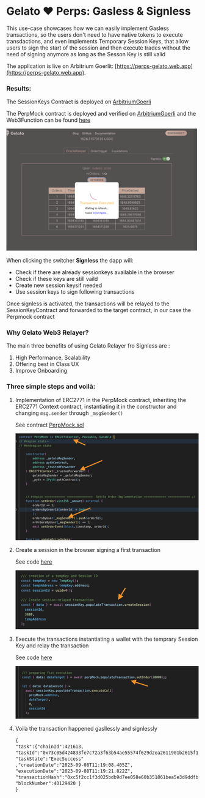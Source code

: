 # Gelato ❤️ Perps: Gasless & Signless

This use-case showcases how we can easily implement Gasless transactions, so the users don't need to have native tokens to execute transdactions, and even implements Temporary Session Keys, that allow users to sign the start of the session and then execute trades without the need of signing anymore as long as the Sesson Key is still valid

The application is live on Arbitrium Goerlit:  [https://perps-gelato.web.app](https://perps-gelato.web.app).

### Results:

The SessionKeys Contract is deployed on [ArbitriumGoerli](https://goerli.arbiscan.io/address/0x5B91C8E7a2DEABC623E6Ab34E8c26F27Cc18bC66)

The PerpMock contract is deployed and verified on [ArbitriumGoerli](https://goerli.arbiscan.io/address/0x0542F269C737bDe9e2d1883FaF0eC2F3D51e5B95) and the Web3Function can be found [here](https://beta.app.gelato.network/task/0xadfdf247ae7e56f120fed8a105722ca6042668bb3d0fd7ef988a7bc9f5d59e1c?chainId=421613)

<img src="../docs/images/signless.png" width="500">

When clicking the switcher **Signless** the dapp will:
- Check if there are already sessionkeys available in the browser
- Check if these keys are still vaild
- Create new session keysif needed
- Use session keys to sign following transactions 

Once signless is activated, the transactions will be relayed to the SessionKeyContract and forwarded to the target contract, in our case the Perpmock contract

### Why Gelato Web3 Relayer?

The main three benefits of using Gelato Relayer fro Signless are : 

1) High Performance, Scalability
2) Offering best in Class UX
3) Improve Onboarding 


### Three simple steps and voilà:

1) Implementation of ERC2771 in the PerpMock contract, inheriting the ERC2771 Context contract, instantiating it in the constructor and changing `msg.sender` through `_msgSender()` 

    See contract [PerpMock.sol](../contracts/PerpMock.sol#L17)

    <img src="../docs/images/signless-1.png" width="500">


2) Create a session in the browser signing a first transaction

    See code [here](../test/session-keys/SessionKeys.test.ts#L46)

    <img src="../docs/images/signless-2.png" width="500">


3) Execute the transactions instantiating a wallet with the temprary Session Key and relay the transaction

    See code [here](../test/session-keys/SessionKeys.test.ts#L77)

     <img src="../docs/images/signless-3.png" width="500">

4) Voilà the transaction happened gasllessly and signlessly
    ``````
    {
    "task":{"chainId":421613,
    "taskId":"0x73c05d424833fe7c72a3f63b54ae55574f629d2ea2611901b2615f153a6fd204",
    "taskState":"ExecSuccess"
    ,"creationDate":"2023-09-08T11:19:08.405Z",
    "executionDate":"2023-09-08T11:19:21.822Z",
    "transactionHash":"0xc5f2cc1f3d025bdb9d7ee058e60b351861bea5e3d9ddfb1a6c856847e39a431e",
    "blockNumber":40129420 }
    }
    ``````



